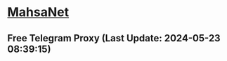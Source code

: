 
# [MahsaNet](https://t.me/mahsa_net)
## Free Telegram Proxy (Last Update: 2024-05-23 08:39:15)

    